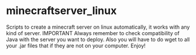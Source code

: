 # minecraftserver_linux
Scripts to create a minecraft server on linux automatically, it works with any kind of server.
IMPORTANT
Always remember to check compatibility of Java with the server you want to deploy.
Also you will have to do wget to all your .jar files that if they are not on your computer.
Enjoy!
